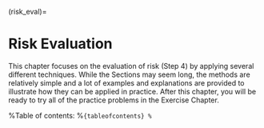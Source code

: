 (risk_eval)=
# Risk Evaluation

This chapter focuses on the evaluation of risk (Step 4) by applying several different techniques. While the Sections may seem long, the methods are relatively simple and a lot of examples and explanations are provided to illustrate how they can be applied in practice. After this chapter, you will be ready to try all of the practice problems in the Exercise Chapter.

<!--
```{admonition} MUDE Exam Information
:class: tip, dropdown
You are expected to make simple calculations as illustrated in the following sections: decision analysis, cost benefit analysis and economic optimization. You should understand the difference in the three types of risk described in the safety standards section and be able to make calculations to see if a component or system meets the requirements, as well as recommend simple risk criteria.
``` -->

%Table of contents:
%```{tableofcontents}
%```